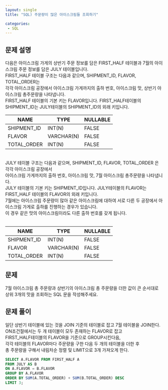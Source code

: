 ```yaml
---
layout: single
title: "SQL) 주문량이 많은 아이스크림들 조회하기"

categories:
 - SQL
---
```


## 문제 설명
다음은 아이스크림 가게의 상반기 주문 정보를 담은 FIRST_HALF 테이블과 7월의 아이스크림 주문 정보를 담은 JULY 테이블입니다. <br>
FIRST_HALF 테이블 구조는 다음과 같으며, SHIPMENT_ID, FLAVOR, TOTAL_ORDER는 <br>
각각 아이스크림 공장에서 아이스크림 가게까지의 출하 번호, 아이스크림 맛, 상반기 아이스크림 총주문량을 나타냅니다. <br>
FIRST_HALF 테이블의 기본 키는 FLAVOR입니다. FIRST_HALF테이블의 SHIPMENT_ID는 JULY테이블의 SHIPMENT_ID의 외래 키입니다. <br>

| NAME |	TYPE |	NULLABLE |
| --- | --- | --- |
|SHIPMENT_ID |	INT(N) |	FALSE |
|FLAVOR	| VARCHAR(N) |	FALSE |
|TOTAL_ORDER | INT(N) |	FALSE |

<br>
JULY 테이블 구조는 다음과 같으며, SHIPMENT_ID, FLAVOR, TOTAL_ORDER 은 각각 아이스크림 공장에서 <br>
아이스크림 가게까지의 출하 번호, 아이스크림 맛, 7월 아이스크림 총주문량을 나타냅니다. <br>
JULY 테이블의 기본 키는 SHIPMENT_ID입니다. JULY테이블의 FLAVOR는 FIRST_HALF 테이블의 FLAVOR의 외래 키입니다. <br>
7월에는 아이스크림 주문량이 많아 같은 아이스크림에 대하여 서로 다른 두 공장에서 아이스크림 가게로 출하를 진행하는 경우가 있습니다. <br>
이 경우 같은 맛의 아이스크림이라도 다른 출하 번호를 갖게 됩니다. <br> <br>

|NAME |	TYPE |	NULLABLE |
| --- | --- | --- |
SHIPMENT_ID |	INT(N) | FALSE |
FLAVOR |	VARCHAR(N) |	FALSE |
TOTAL_ORDER |	INT(N) |	FALSE |

## 문제
7월 아이스크림 총 주문량과 상반기의 아이스크림 총 주문량을 더한 값이 큰 순서대로 상위 3개의 맛을 조회하는 SQL 문을 작성해주세요.

## 문제 풀이
일단 상반기 테이블에 있는 것을 JOIN 기준의 테이블로 잡고 7월 테이블을 JOIN한다. <br>
ON조건절에서는 두 개 테이블이 모두 존재하는 FLAVOR로 잡고 <br>
FIRST_HALF테이블의 FLAVOR을 기준으로 GROUP시킨다음, <br>
각각 테이블의 FLAVOR마다 주문량을 구한 다음 두 개의 테이블을 더한 후 <br>
총 주문량을 구해서 내림차순 정렬 및 LIMIT으로 3개 가져오게 한다. <br>


```sql
SELECT A.FLAVOR FROM FIRST_HALF A
FROM JULY AS B
ON A.FLAVOR = B.FLAVOR
GROUP BY A.FLAVOR
ORDER BY SUM(A.TOTAL_ORDER) + SUM(B.TOTAL_ORDER) DESC
LIMIT 3;
```
